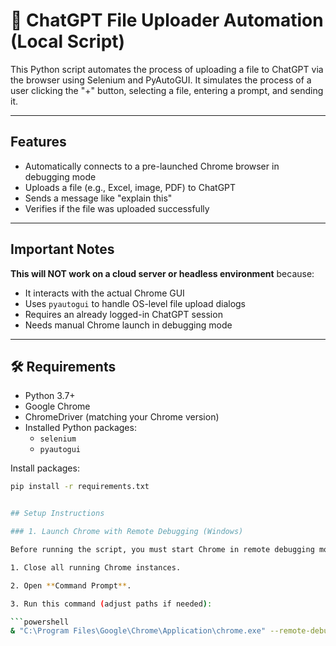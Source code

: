 # 📁 ChatGPT File Uploader Automation (Local Script)

This Python script automates the process of uploading a file to ChatGPT via the browser using Selenium and PyAutoGUI. It simulates the process of a user clicking the "+" button, selecting a file, entering a prompt, and sending it.

---

## Features

- Automatically connects to a pre-launched Chrome browser in debugging mode
- Uploads a file (e.g., Excel, image, PDF) to ChatGPT
- Sends a message like "explain this"
- Verifies if the file was uploaded successfully

---

## Important Notes

**This will NOT work on a cloud server or headless environment** because:
- It interacts with the actual Chrome GUI
- Uses `pyautogui` to handle OS-level file upload dialogs
- Requires an already logged-in ChatGPT session
- Needs manual Chrome launch in debugging mode

---

## 🛠 Requirements

- Python 3.7+
- Google Chrome
- ChromeDriver (matching your Chrome version)
- Installed Python packages:
  - `selenium`
  - `pyautogui`

Install packages:

```bash
pip install -r requirements.txt


## Setup Instructions

### 1. Launch Chrome with Remote Debugging (Windows)

Before running the script, you must start Chrome in remote debugging mode:

1. Close all running Chrome instances.

2. Open **Command Prompt**.

3. Run this command (adjust paths if needed):

```powershell
& "C:\Program Files\Google\Chrome\Application\chrome.exe" --remote-debugging-port=9222 --user-data-dir="C:\ChromeSeleniumProfile"